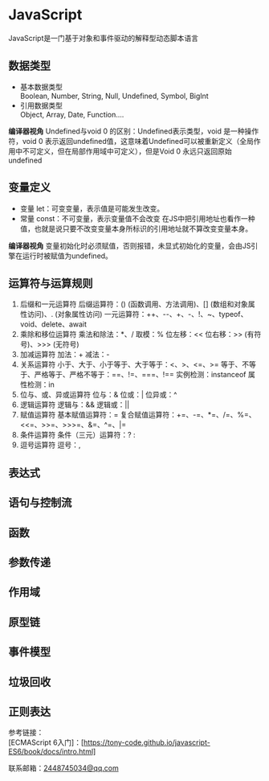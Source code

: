 # JavaScript
JavaScript是一门基于对象和事件驱动的解释型动态脚本语言
## 数据类型
* 基本数据类型  
Boolean, Number, String, Null, Undefined, Symbol, BigInt
* 引用数据类型  
Object, Array, Date, Function....   

**编译器视角** Undefined与void 0 的区别：Undefined表示类型，void 是一种操作符，void 0 表示返回undefined值，这意味着Undefined可以被重新定义（全局作用中不可定义，但在局部作用域中可定义），但是Void 0 永远只返回原始undefined
## 变量定义
* 变量 let：可变变量，表示值是可能发生改变。
* 常量 const：不可变量，表示变量值不会改变  在JS中把引用地址也看作一种值，也就是说只要不改变变量本身所标识的引用地址就不算改变变量本身。

**编译器视角** 变量初始化时必须赋值，否则报错，未显式初始化的变量，会由JS引擎在运行时被赋值为undefined。
## 运算符与运算规则
1. 后缀和一元运算符
后缀运算符：() (函数调用、方法调用)、[] (数组和对象属性访问)、. (对象属性访问)
一元运算符：++、--、+、-、!、~、typeof、void、delete、await
2. 乘除和移位运算符
乘法和除法：*、/
取模：%
位左移：<<
位右移：>> (有符号)、>>> (无符号)
3. 加减运算符
加法：+
减法：-
4. 关系运算符
小于、大于、小于等于、大于等于：<、>、<=、>=
等于、不等于、严格等于、严格不等于：==、!=、===、!==
实例检测：instanceof
属性检测：in
5. 位与、或、异或运算符
位与：&
位或：|
位异或：^
6. 逻辑运算符
逻辑与：&&
逻辑或：||
7. 赋值运算符
基本赋值运算符：=
复合赋值运算符：+=、-=、*=、/=、%=、<<=、>>=、>>>=、&=、^=、|=
8. 条件运算符
条件（三元）运算符：? :
9. 逗号运算符
逗号：,

## 表达式
## 语句与控制流
## 函数
## 参数传递
## 作用域
## 原型链
## 事件模型
## 垃圾回收
## 正则表达

参考链接：  
[ECMAScript 6入门]：[https://tony-code.github.io/javascript-ES6/book/docs/intro.html]

联系邮箱：<2448745034@qq.com>